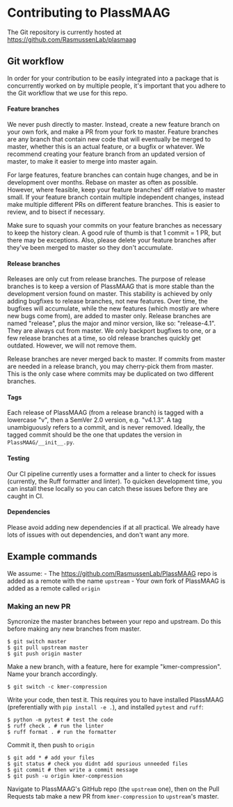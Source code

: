 # Contributing to PlassMAAG
The Git repository is currently hosted at https://github.com/RasmussenLab/plasmaag

## Git workflow
In order for your contribution to be easily integrated into a package that is concurrently worked on by multiple people, it's important that you adhere to the Git workflow that we use for this repo.

#### Feature branches
We never push directly to master. Instead, create a new feature branch on your own fork, and make a PR from your fork to master.
Feature branches are any branch that contain new code that will eventually be merged to master, whether this is an actual feature, or a bugfix or whatever.
We recommend creating your feature branch from an updated version of master, to make it easier to merge into master again.

For large features, feature branches can contain huge changes, and be in development over months. Rebase on master as often as possible.
However, where feasible, keep your feature branches' diff relative to master small. If your feature branch contain multiple independent changes, instead make multiple different PRs on different feature branches. This is easier to review, and to bisect if necessary.

Make sure to squash your commits on your feature branches as necessary to keep the history clean.
A good rule of thumb is that 1 commit = 1 PR, but there may be exceptions.
Also, please delete your feature branches after they've been merged to master so they don't accumulate.

#### Release branches
Releases are only cut from release branches.
The purpose of release branches is to keep a version of PlassMAAG that is more stable than the development version found on master.
This stability is achieved by only adding bugfixes to release branches, not new features. Over time, the bugfixes will accumulate, while the new features (which mostly are where new bugs come from), are added to master only.
Release branches are named "release", plus the major and minor version, like so: "release-4.1". They are always cut from master.
We only backport bugfixes to one, or a few release branches at a time, so old release branches quickly get outdated. However, we will not remove them.

Release branches are never merged back to master. If commits from master are needed in a release branch, you may cherry-pick them from master.
This is the only case where commits may be duplicated on two different branches.

#### Tags
Each release of PlassMAAG (from a release branch) is tagged with a lowercase "v", then a SemVer 2.0 version, e.g. "v4.1.3".
A tag unambiguously refers to a commit, and is never removed.
Ideally, the tagged commit should be the one that updates the version in `PlassMAAG/__init__.py`.

#### Testing
Our CI pipeline currently uses a formatter and a linter to check for issues (currently, the Ruff formatter and linter).
To quicken development time, you can install these locally so you can catch these issues before they are caught in CI.

#### Dependencies
Please avoid adding new dependencies if at all practical.
We already have lots of issues with out dependencies, and don't want any more.

## Example commands
We assume:
    - The https://github.com/RasmussenLab/PlassMAAG repo is added as a remote with the name `upstream`
    - Your own fork of PlassMAAG is added as a remote called `origin`
### Making an new PR
Syncronize the master branches between your repo and upstream.
Do this before making any new branches from master.
```shell
$ git switch master
$ git pull upstream master
$ git push origin master
```

Make a new branch, with a feature, here for example "kmer-compression".
Name your branch accordingly.
```shell
$ git switch -c kmer-compression
```

Write your code, then test it.
This requires you to have installed PlassMAAG (preferentially with `pip install -e .`),
and installed `pytest` and `ruff`:
```shell
$ python -m pytest # test the code
$ ruff check . # run the linter
$ ruff format . # run the formatter
```

Commit it, then push to `origin`
```shell
$ git add * # add your files
$ git status # check you didnt add spurious unneeded files
$ git commit # then write a commit message
$ git push -u origin kmer-compression
```

Navigate to PlassMAAG's GitHub repo (the `upstream` one), then on the Pull Requests tab make a new PR from `kmer-compression`
to `upstream`'s master.
